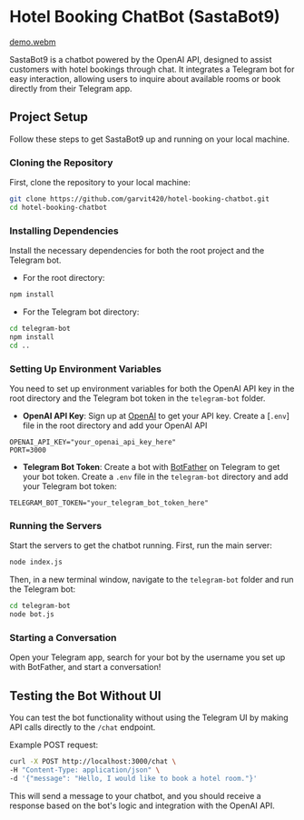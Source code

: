 # Hotel Booking ChatBot (SastaBot9)

[demo.webm](https://github.com/garvit420/hotel-booking-chatbot/assets/140915288/e7a717dc-be24-414d-8836-bba5ce4274f4)

SastaBot9 is a chatbot powered by the OpenAI API, designed to assist customers with hotel bookings through chat. It integrates a Telegram bot for easy interaction, allowing users to inquire about available rooms or book directly from their Telegram app.

## Project Setup

Follow these steps to get SastaBot9 up and running on your local machine.

### Cloning the Repository

First, clone the repository to your local machine:

```sh
git clone https://github.com/garvit420/hotel-booking-chatbot.git
cd hotel-booking-chatbot
```

### Installing Dependencies

Install the necessary dependencies for both the root project and the Telegram bot.

- For the root directory:

```sh
npm install
```

- For the Telegram bot directory:

```sh
cd telegram-bot
npm install
cd ..
```

### Setting Up Environment Variables

You need to set up environment variables for both the OpenAI API key in the root directory and the Telegram bot token in the `telegram-bot` folder.

- **OpenAI API Key**: Sign up at [OpenAI](https://openai.com/) to get your API key. Create a [`.env`] file in the root directory and add your OpenAI API


```env
OPENAI_API_KEY="your_openai_api_key_here"
PORT=3000
```

- **Telegram Bot Token**: Create a bot with [BotFather](https://t.me/botfather) on Telegram to get your bot token. Create a `.env` file in the `telegram-bot` directory and add your Telegram bot token:

```env
TELEGRAM_BOT_TOKEN="your_telegram_bot_token_here"
```

### Running the Servers

Start the servers to get the chatbot running. First, run the main server:

```sh
node index.js
```

Then, in a new terminal window, navigate to the `telegram-bot` folder and run the Telegram bot:

```sh
cd telegram-bot
node bot.js
```

### Starting a Conversation

Open your Telegram app, search for your bot by the username you set up with BotFather, and start a conversation!

## Testing the Bot Without UI

You can test the bot functionality without using the Telegram UI by making API calls directly to the `/chat` endpoint.

Example POST request:

```sh
curl -X POST http://localhost:3000/chat \
-H "Content-Type: application/json" \
-d '{"message": "Hello, I would like to book a hotel room."}'
```

This will send a message to your chatbot, and you should receive a response based on the bot's logic and integration with the OpenAI API.
